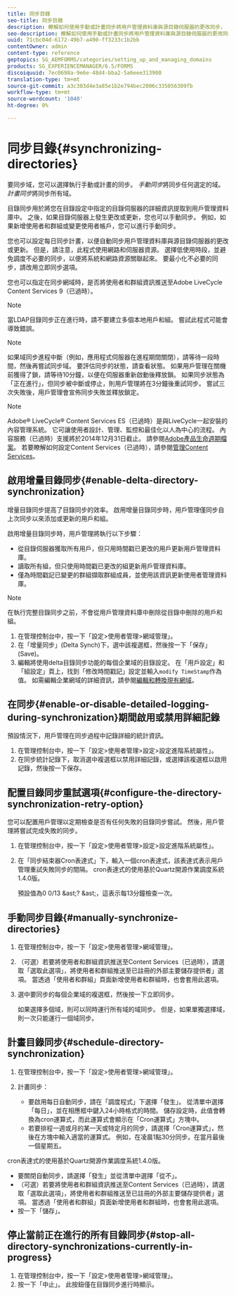 ```yaml
---
title: 同步目錄
seo-title: 同步目錄
description: 瞭解如何使用手動或計畫同步將用戶管理資料庫與源目錄伺服器的更改同步。
seo-description: 瞭解如何使用手動或計畫同步將用戶管理資料庫與源目錄伺服器的更改同步。
uuid: 71cbc04d-6172-49b7-a490-ff3233c1b2bb
contentOwner: admin
content-type: reference
geptopics: SG_AEMFORMS/categories/setting_up_and_managing_domains
products: SG_EXPERIENCEMANAGER/6.5/FORMS
discoiquuid: 7ec0698a-9e6e-48d4-bba2-5a6eee313900
translation-type: tm+mt
source-git-commit: a3c303d4e3a85e1b2e794bec2006c335056309fb
workflow-type: tm+mt
source-wordcount: '1040'
ht-degree: 0%

---
```



# 同步目錄{#synchronizing-directories}

要同步域，您可以選擇執行手動或計畫的同步。 *手動同步*&#x200B;將同步任何選定的域。 *計畫同步*&#x200B;將同步所有域。

目錄同步用於將您在目錄設定中指定的目錄伺服器的詳細資訊提取到用戶管理資料庫中。 之後，如果目錄伺服器上發生更改或更新，您也可以手動同步。 例如，如果新增使用者和群組或變更使用者帳戶，您可以進行手動同步。

您也可以設定每日同步計畫，以便自動同步用戶管理資料庫與源目錄伺服器的更改或更新。 但是，請注意，此程式使用網路和伺服器資源。 選擇低使用時段，並避免調度不必要的同步，以便將系統和網路資源關聯起來。 要最小化不必要的同步，請改用立即同步選項。

您也可以指定在同步網域時，是否將使用者和群組資訊推送至Adobe LiveCycle Content Services 9（已過時）。

>[!NOTE]
>
>當LDAP目錄同步正在進行時，請不要建立多個本地用戶和組。 嘗試此程式可能會導致錯誤。

>[!NOTE]
>
>如果域同步進程中斷（例如，應用程式伺服器在進程期間關閉），請等待一段時間，然後再嘗試同步域。 要評估同步的狀態，請查看狀態。 如果用戶管理在關機前獲得了鎖，請等待10分鐘，以便在伺服器重新啟動後釋放鎖。 如果同步狀態為「正在進行」，但同步被中斷或停止，則用戶管理將在3分鐘後重試同步。 嘗試三次失敗後，用戶管理會宣佈同步失敗並釋放鎖定。

>[!NOTE]
>
>Adobe® LiveCycle® Content Services ES（已過時）是與LiveCycle一起安裝的內容管理系統。 它可讓使用者設計、管理、監控和最佳化以人為中心的流程。 內容服務（已過時）支援將於2014年12月31日截止。 請參閱[Adobe產品生命週期檔案](https://www.adobe.com/support/products/enterprise/eol/eol_matrix.html)。 若要瞭解如何設定Content Services（已過時），請參閱[管理Content Services](https://help.adobe.com/en_US/livecycle/9.0/admin_contentservices.pdf)。

## 啟用增量目錄同步{#enable-delta-directory-synchronization}

增量目錄同步提高了目錄同步的效率。 啟用增量目錄同步時，用戶管理僅同步自上次同步以來添加或更新的用戶和組。

啟用增量目錄同步時，用戶管理將執行以下步驟：

* 從目錄伺服器獲取所有用戶，但只用時間戳已更改的用戶更新用戶管理資料庫。
* 讀取所有組，但只使用時間戳已更改的組更新用戶管理資料庫。
* 僅為時間戳記已變更的群組擷取群組成員，並使用該資訊更新使用者管理資料庫。

>[!NOTE]
>
>在執行完整目錄同步之前，不會從用戶管理資料庫中刪除從目錄中刪除的用戶和組。

1. 在管理控制台中，按一下「設定>使用者管理>網域管理」。
1. 在「增量同步」(Delta Synch)下，選中該複選框，然後按一下「保存」(Save)。
1. 編輯將使用delta目錄同步功能的每個企業域的目錄設定。 在「用戶設定」和「組設定」頁上，找到「修改時間戳記」設定並輸入`modify TimeStamp`作為值。 如需編輯企業網域的詳細資訊，請參閱[編輯和轉換現有網域](/help/forms/using/admin-help/editing-converting-existing-domains.md#editing-and-converting-existing-domains)。

## 在同步{#enable-or-disable-detailed-logging-during-synchronization}期間啟用或禁用詳細記錄

預設情況下，用戶管理在同步過程中記錄詳細的統計資訊。

1. 在管理控制台中，按一下「設定>使用者管理>設定>設定進階系統屬性」。
1. 在同步統計記錄下，取消選中複選框以禁用詳細記錄，或選擇該複選框以啟用記錄，然後按一下保存。

## 配置目錄同步重試選項{#configure-the-directory-synchronization-retry-option}

您可以配置用戶管理以定期檢查是否有任何失敗的目錄同步嘗試。 然後，用戶管理將嘗試完成失敗的同步。

1. 在管理控制台中，按一下「設定>使用者管理>設定>設定進階系統屬性」。
1. 在「同步結束器Cron表達式」下，輸入一個cron表達式，該表達式表示用戶管理重試失敗同步的間隔。 cron表達式的使用基於Quartz開源作業調度系統1.4.0版。

   預設值為0 0/13 &amp;ast;? &amp;ast;，這表示每13分鐘檢查一次。

## 手動同步目錄{#manually-synchronize-directories}

1. 在管理控制台中，按一下「設定>使用者管理>網域管理」。
1. （可選）若要將使用者和群組資訊推送至Content Services（已過時），請選取「選取此選項」，將使用者和群組推送至已註冊的外部主要儲存提供者」選項。 當透過「使用者和群組」頁面新增使用者和群組時，也會套用此選項。
1. 選中要同步的每個企業域的複選框，然後按一下立即同步。

   如果選擇多個域，則可以同時運行所有域的域同步。 但是，如果單獨選擇域，則一次只能運行一個域同步。

## 計畫目錄同步{#schedule-directory-synchronization}

1. 在管理控制台中，按一下「設定>使用者管理>網域管理」。
1. 計畫同步：

   * 要啟用每日自動同步，請在「調度程式」下選擇「發生」。 從清單中選擇「每日」，並在相應框中鍵入24小時格式的時間。 儲存設定時，此值會轉換為cron運算式，而此運算式會顯示在「Cron運算式」方塊中。
   * 若要排程一週或月的某一天或特定月的同步，請選擇「Cron運算式」，然後在方塊中輸入適當的運算式。 例如，在凌晨1點30分同步。在當月最後一個星期五。

cron表達式的使用基於Quartz開源作業調度系統1.4.0版。

* 要關閉自動同步，請選擇「發生」並從清單中選擇「從不」。
* （可選）若要將使用者和群組資訊推送至Content Services（已過時），請選取「選取此選項」，將使用者和群組推送至已註冊的外部主要儲存提供者」選項。 當透過「使用者和群組」頁面新增使用者和群組時，也會套用此選項。
* 按一下「儲存」。

## 停止當前正在進行的所有目錄同步{#stop-all-directory-synchronizations-currently-in-progress}

1. 在管理控制台中，按一下「設定>使用者管理>網域管理」。
1. 按一下「中止」。 此按鈕僅在目錄同步進行時顯示。

